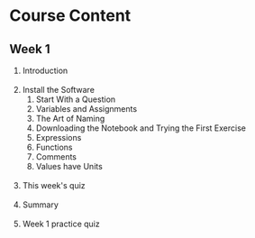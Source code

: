 <h1>Course Content</h1>

<h2>Week 1</h2>

<ol>
<li>Introduction</li>
</br>
<li>Install the Software
</br>
    <ol type = '1'>
    <li>Start With a Question</li>
    <li>Variables and Assignments</li>
    <li>The Art of Naming</li>
    <li>Downloading the Notebook and Trying the First Exercise</li>
    <li>Expressions</li>
    <li>Functions</li>
    <li>Comments</li>
    <li>Values have Units</li>
    </ol>
</li>
</br>
<li>This week's quiz</li>
</br>
<li>Summary</li>
</br>
<li>Week 1 practice quiz</li>

</ol>
